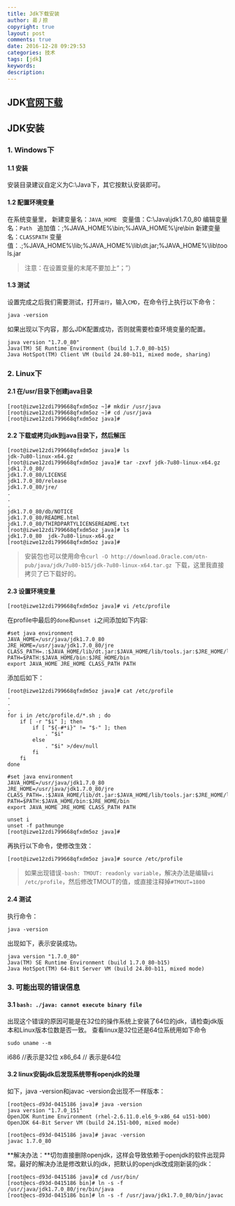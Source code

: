 ```yaml
---
title: Jdk下载安装
author: 昜丿捺
copyright: true
layout: post
comments: true
date: 2016-12-28 09:29:53
categories: 技术
tags: [jdk]
keywords:
description:
---
```

## JDK[官网下载](http://www.oracle.com/technetwork/java/javase/downloads/jdk8-downloads-2133151.html)
<!-- more -->

## JDK安装
### 1. Windows下
#### 1.1 安装
安装目录建议自定义为C:\Java下，其它按默认安装即可。
#### 1.2 配置环境变量
在系统变量里，
新建变量名：`JAVA_HOME`   	变量值：C:\Java\jdk1.7.0_80
编辑变量名：`Path`  		追加值：;%JAVA_HOME%\bin;%JAVA_HOME%\jre\bin
新建变量名：`CLASSPATH` 	变量值：.;%JAVA_HOME%\lib;%JAVA_HOME%\lib\dt.jar;%JAVA_HOME%\lib\tools.jar
>注意：在设置变量的末尾不要加上“；”）

#### 1.3 测试
设置完成之后我们需要测试，打开`运行`，输入`CMD`，在命令行上执行以下命令：

    java -version
如果出现以下内容，那么JDK配置成功，否则就需要检查环境变量的配置。

	java version "1.7.0_80"
	Java(TM) SE Runtime Environment (build 1.7.0_80-b15)
	Java HotSpot(TM) Client VM (build 24.80-b11, mixed mode, sharing)
### 2. Linux下
#### 2.1 在/usr/目录下创建java目录

    [root@izwe12zdi799668qfxdm5oz ~]# mkdir /usr/java
    [root@izwe12zdi799668qfxdm5oz ~]# cd /usr/java
    [root@izwe12zdi799668qfxdm5oz java]# 
#### 2.2 下载或拷贝jdk到java目录下，然后解压

    [root@izwe12zdi799668qfxdm5oz java]# ls
    jdk-7u80-linux-x64.gz
    [root@izwe12zdi799668qfxdm5oz java]# tar -zxvf jdk-7u80-linux-x64.gz 
    jdk1.7.0_80/
    jdk1.7.0_80/LICENSE
    jdk1.7.0_80/release
    jdk1.7.0_80/jre/
    .
    .
    .
    jdk1.7.0_80/db/NOTICE
    jdk1.7.0_80/README.html
    jdk1.7.0_80/THIRDPARTYLICENSEREADME.txt
    [root@izwe12zdi799668qfxdm5oz java]# ls
    jdk1.7.0_80  jdk-7u80-linux-x64.gz
    [root@izwe12zdi799668qfxdm5oz java]# 
> 安装包也可以使用命令`curl -O http://download.Oracle.com/otn-pub/java/jdk/7u80-b15/jdk-7u80-linux-x64.tar.gz `下载，这里我直接拷贝了已下载好的。

#### 2.3 设置环境变量

    [root@izwe12zdi799668qfxdm5oz java]# vi /etc/profile
在profile中最后的`done`和`unset i`之间添加如下内容:

	#set java environment
	JAVA_HOME=/usr/java/jdk1.7.0_80
	JRE_HOME=/usr/java/jdk1.7.0_80/jre
	CLASS_PATH=.:$JAVA_HOME/lib/dt.jar:$JAVA_HOME/lib/tools.jar:$JRE_HOME/lib
	PATH=$PATH:$JAVA_HOME/bin:$JRE_HOME/bin
	export JAVA_HOME JRE_HOME CLASS_PATH PATH
添加后如下：

	[root@izwe12zdi799668qfxdm5oz java]# cat /etc/profile 
	.
	.
	.
	for i in /etc/profile.d/*.sh ; do
	    if [ -r "$i" ]; then
	        if [ "${-#*i}" != "$-" ]; then 
	            . "$i"
	        else
	            . "$i" >/dev/null
	        fi
	    fi
	done

	#set java environment
	JAVA_HOME=/usr/java/jdk1.7.0_80
	JRE_HOME=/usr/java/jdk1.7.0_80/jre
	CLASS_PATH=.:$JAVA_HOME/lib/dt.jar:$JAVA_HOME/lib/tools.jar:$JRE_HOME/lib
	PATH=$PATH:$JAVA_HOME/bin:$JRE_HOME/bin
	export JAVA_HOME JRE_HOME CLASS_PATH PATH

	unset i
	unset -f pathmunge
	[root@izwe12zdi799668qfxdm5oz java]# 
再执行以下命令，使修改生效：

    [root@izwe12zdi799668qfxdm5oz java]# source /etc/profile
> 如果出现错误`-bash: TMOUT: readonly variable`，解决办法是编辑`vi /etc/profile`，然后修改TMOUT的值，或直接注释掉`#TMOUT=1800`

#### 2.4 测试
执行命令：

    java -version
出现如下，表示安装成功。

	java version "1.7.0_80"
	Java(TM) SE Runtime Environment (build 1.7.0_80-b15)
	Java HotSpot(TM) 64-Bit Server VM (build 24.80-b11, mixed mode)

### 3. 可能出现的错误信息
#### 3.1 `bash: ./java: cannot execute binary file`
出现这个错误的原因可能是在32位的操作系统上安装了64位的jdk，请检查jdk版本和Linux版本位数是否一致。
查看linux是32位还是64位系统用如下命令

    sudo uname --m
i686   //表示是32位
x86_64 // 表示是64位
#### 3.2 linux安装jdk后发现系统带有openjdk的处理
如下，java -version和javac -version会出现不一样版本：

    [root@ecs-d93d-0415186 java]# java -version 
    java version "1.7.0_151"
    OpenJDK Runtime Environment (rhel-2.6.11.0.el6_9-x86_64 u151-b00)
    OpenJDK 64-Bit Server VM (build 24.151-b00, mixed mode)
    
    [root@ecs-d93d-0415186 java]# javac -version
    javac 1.7.0_80
**解决办法：**切勿直接删除openjdk，这样会导致依赖于openjdk的软件出现异常。最好的解决办法是修改默认的jdk，把默认的openjdk改成刚新装的jdk：

    [root@ecs-d93d-0415186 java]# cd /usr/bin/
    [root@ecs-d93d-0415186 bin]# ln -s -f /usr/java/jdk1.7.0_80/jre/bin/java
    [root@ecs-d93d-0415186 bin]# ln -s -f /usr/java/jdk1.7.0_80/bin/javac